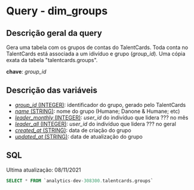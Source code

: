# Query - dim_groups

## Descrição geral da query

Gera uma tabela com os grupos de contas do TalentCards. Toda conta no TalentCards está associada a um idivíduo e grupo (*group_id*). Uma cópia exata da tabela "talentcards.groups".

**chave**: *group_id*

## Descrição das variáveis

* <u>*group_id* (INTEGER)</u>: identificador do grupo, gerado pelo TalentCards
* <u>*name* (STRING)</u>: nome do grupo (Humane; Danone & Humane; etc)
* <u>*leader_monthly* (INTEGER)</u>: *user_id* do indivíduo que lidera ??? no mês
* <u>*leader_all* (INTEGER)</u>: *user_id* do indivíduo que lidera ??? no geral
* <u>*created_at* (STRING)</u>: data de criação do grupo
* <u>*updated_at* (STRING)</u>: data de atualização do grupo


## SQL

Ultima atualização: 08/11/2021

~~~~sql
SELECT * FROM `analytics-dev-308300.talentcards.groups`
